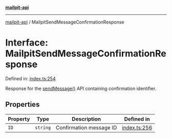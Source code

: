 [**mailpit-api**](../README.md)

***

[mailpit-api](../README.md) / MailpitSendMessageConfirmationResponse

# Interface: MailpitSendMessageConfirmationResponse

Defined in: [index.ts:254](https://github.com/mpspahr/mailpit-api/blob/861dbfe89d38290995a3d1499878fc8416408e21/src/index.ts#L254)

Response for the [sendMessage()](../classes/MailpitClient.md#sendmessage) API containing confirmation identifier.

## Properties

| Property | Type | Description | Defined in |
| ------ | ------ | ------ | ------ |
| <a id="id"></a> `ID` | `string` | Confirmation message ID | [index.ts:256](https://github.com/mpspahr/mailpit-api/blob/861dbfe89d38290995a3d1499878fc8416408e21/src/index.ts#L256) |
